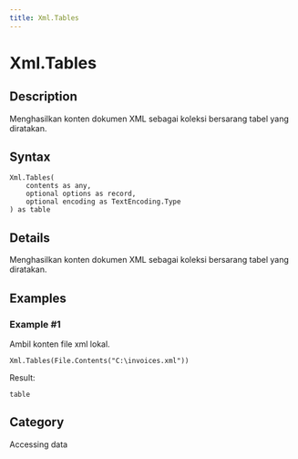 ```yaml
---
title: Xml.Tables
---
```


# Xml.Tables


## Description

Menghasilkan konten dokumen XML sebagai koleksi bersarang tabel yang diratakan.


## Syntax

```powerquery
Xml.Tables(
    contents as any,
    optional options as record,
    optional encoding as TextEncoding.Type
) as table
```


## Details

Menghasilkan konten dokumen XML sebagai koleksi bersarang tabel yang diratakan.


## Examples

### Example #1 
Ambil konten file xml lokal.
```powerquery
Xml.Tables(File.Contents("C:\invoices.xml"))
```

Result: 
```powerquery
table
```




## Category
Accessing data
